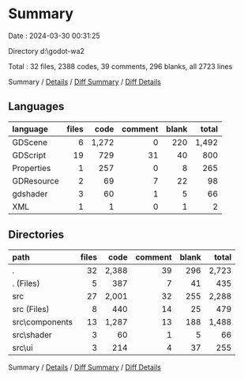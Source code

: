 # Summary

Date : 2024-03-30 00:31:25

Directory d:\\godot-wa2

Total : 32 files,  2388 codes, 39 comments, 296 blanks, all 2723 lines

Summary / [Details](details.md) / [Diff Summary](diff.md) / [Diff Details](diff-details.md)

## Languages
| language | files | code | comment | blank | total |
| :--- | ---: | ---: | ---: | ---: | ---: |
| GDScene | 6 | 1,272 | 0 | 220 | 1,492 |
| GDScript | 19 | 729 | 31 | 40 | 800 |
| Properties | 1 | 257 | 0 | 8 | 265 |
| GDResource | 2 | 69 | 7 | 22 | 98 |
| gdshader | 3 | 60 | 1 | 5 | 66 |
| XML | 1 | 1 | 0 | 1 | 2 |

## Directories
| path | files | code | comment | blank | total |
| :--- | ---: | ---: | ---: | ---: | ---: |
| . | 32 | 2,388 | 39 | 296 | 2,723 |
| . (Files) | 5 | 387 | 7 | 41 | 435 |
| src | 27 | 2,001 | 32 | 255 | 2,288 |
| src (Files) | 8 | 440 | 14 | 25 | 479 |
| src\\components | 13 | 1,287 | 13 | 188 | 1,488 |
| src\\shader | 3 | 60 | 1 | 5 | 66 |
| src\\ui | 3 | 214 | 4 | 37 | 255 |

Summary / [Details](details.md) / [Diff Summary](diff.md) / [Diff Details](diff-details.md)